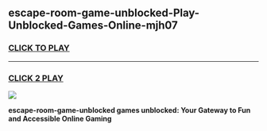 
## escape-room-game-unblocked-Play-Unblocked-Games-Online-mjh07
<h3>
<a href="https://premium76.site?title=escape-room-game-unblocked&ref=25A">CLICK TO PLAY</a></h3>
<hr>

<h3>
<a href="https://premium76.site?title=escape-room-game-unblocked&ref=25A">CLICK 2 PLAY</a>
  
</h3>

<a href="https://premium76.site?title=escape-room-game-unblocked&ref=25A"><img src="https://clearcache.store/games.png"></a>


**escape-room-game-unblocked games unblocked: Your Gateway to Fun and Accessible Online Gaming**
